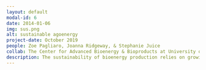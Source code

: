 ```yaml
---
layout: default
modal-id: 6
date: 2014-01-06
img: sus.png
alt: sustainable agoenergy
project-date: October 2019
people: Zoe Pagliaro, Joanna Ridgeway, & Stephanie Juice
collab: The Center for Advanced Bioenergy & Bioproducts at University of Illinois
description: The sustainability of bioenergy production relies on growing feedstocks that retain nutrients and enhance soil carbon. We use an integrated model-experiment approach to refine our predictive understanding of how plant-microbial interactions impact soil C and N cycling in bioenergy systems. Recently, we released our new model FUN-BioCROP which is the first bioenergy ecosystem model to simulate explicit microbes and their interactions with plants in the rhizosphere. We continue to refine the model across three fronts: 1) using experiments to parameterize microbial traits, 2) develop an independent microbial-explicit N cycle, and 3) examine model predictions of global change responses. 
---
```

